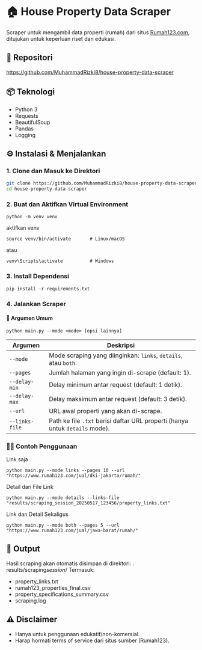 # 🏠 House Property Data Scraper

Scraper untuk mengambil data properti (rumah) dari situs [Rumah123.com](https://www.rumah123.com/), ditujukan untuk keperluan riset dan edukasi.

## 🔗 Repositori

https://github.com/MuhammadRizki8/house-property-data-scraper

## 📦 Teknologi

- Python 3
- Requests
- BeautifulSoup
- Pandas
- Logging

## ⚙️ Instalasi & Menjalankan

### 1. Clone dan Masuk ke Direktori

```bash
git clone https://github.com/MuhammadRizki8/house-property-data-scraper
cd house-property-data-scraper
```

### 2. Buat dan Aktifkan Virtual Environment

```
python -m venv venv
```

aktifkan venv

```
source venv/bin/activate       # Linux/macOS
```

atau

```
venv\Scripts\activate          # Windows
```

### 3. Install Dependensi

```
pip install -r requirements.txt
```

### 4. Jalankan Scraper

#### 🔧 Argumen Umum

```
python main.py --mode <mode> [opsi lainnya]
```

| Argumen        | Deskripsi                                                                    |
| -------------- | ---------------------------------------------------------------------------- |
| `--mode`       | Mode scraping yang diinginkan: `links`, `details`, atau `both`.              |
| `--pages`      | Jumlah halaman yang ingin di-scrape (default: 1).                            |
| `--delay-min`  | Delay minimum antar request (default: 1 detik).                              |
| `--delay-max`  | Delay maksimum antar request (default: 3 detik).                             |
| `--url`        | URL awal properti yang akan di-scrape.                                       |
| `--links-file` | Path ke file `.txt` berisi daftar URL properti (hanya untuk `details` mode). |

### 🔧🧪 Contoh Penggunaan

Link saja

```
python main.py --mode links --pages 10 --url "https://www.rumah123.com/jual/dki-jakarta/rumah/"
```

Detail dari File Link

```
python main.py --mode details --links-file "results/scraping_session_20250517_123456/property_links.txt"
```

Link dan Detail Sekaligus

```
python main.py --mode both --pages 5 --url "https://www.rumah123.com/jual/jawa-barat/rumah/"

```

## 📂 Output

Hasil scraping akan otomatis disimpan di direktori:
. results/scraping*session*<timestamp>/
Termasuk:

- property_links.txt
- rumah123_properties_final.csv
- property_specifications_summary.csv
- scraping.log

## ⚠️ Disclaimer

- Hanya untuk penggunaan edukatif/non-komersial.
- Harap hormati terms of service dari situs sumber (Rumah123).
